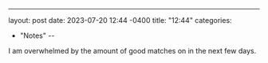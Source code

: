 ---
layout: post
date: 2023-07-20 12:44 -0400
title: "12:44"
categories:
- "Notes"
--

I am overwhelmed by the amount of good matches on in the next few days.
